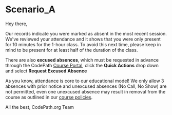 # Scenario_A

Hey there,

Our records indicate you were marked as absent in the most recent session. We've reviewed your attendance and it shows that you were only present for 10 minutes for the 1-hour class. To avoid this next time, please keep in mind to be present for at least half of the duration of the class.

There are also **excused absences**, which must be requested in advance through the CodePath [Course Portal](https://courses.codepath.com/), click the **Quick Actions** drop down and select **Request Excused Absence**

As you know, attendance is core to our educational model! We only allow 3 absences with prior notice and unexcused absences (No Call, No Show) are not permitted, even one unexcused absence may result in removal from the course as outlined in our [course policies](https://courses.codepath.org/snippets/ios_university/policies_remote_fall19).


All the best,
CodePath.org Team
